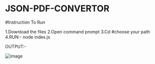 # JSON-PDF-CONVERTOR

#Instruction To Run 

1.Download the files
2.Open command prompt
3.Cd #choose your path
4.RUN:- node index.js

OUTPUT:-

![image](https://user-images.githubusercontent.com/64641316/124545179-2c76eb00-de46-11eb-94a2-2f93291603bc.png)
